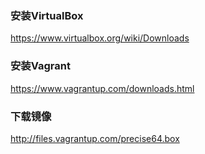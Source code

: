 ### 安装VirtualBox
https://www.virtualbox.org/wiki/Downloads

### 安装Vagrant
https://www.vagrantup.com/downloads.html

### 下载镜像
http://files.vagrantup.com/precise64.box
